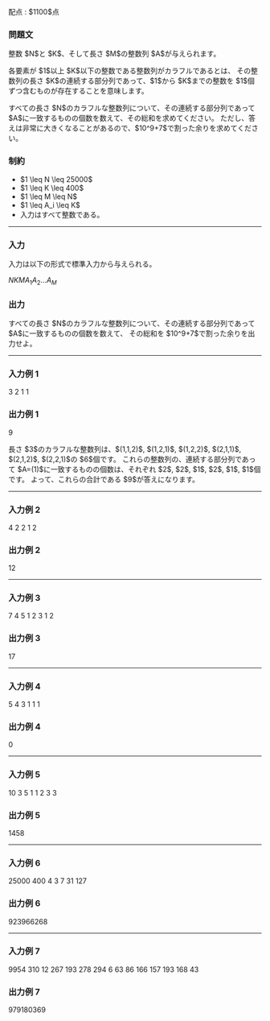 
<div>

<span>

<span>

<p>
配点 : $1100$点
</p>

<div>

<section>

### **問題文**

<p>
整数 $N$と $K$、そして長さ $M$の整数列 $A$が与えられます。
</p>

<p>
各要素が $1$以上 $K$以下の整数である整数列がカラフルであるとは、
その整数列の長さ $K$の連続する部分列であって、$1$から $K$までの整数を $1$個ずつ含むものが存在することを意味します。
</p>

<p>
すべての長さ $N$のカラフルな整数列について、その連続する部分列であって $A$に一致するものの個数を数えて、その総和を求めてください。
ただし、答えは非常に大きくなることがあるので、$10^9+7$で割った余りを求めてください。
</p>

</section>

</div>

<div>

<section>

### **制約**

<ul>

<li>
$1 \leq N \leq 25000$
</li>

<li>
$1 \leq K \leq 400$
</li>

<li>
$1 \leq M \leq N$
</li>

<li>
$1 \leq A_i \leq K$
</li>

<li>
入力はすべて整数である。
</li>

</ul>

</section>

</div>

---

<div>

<div>

<section>

### **入力**

<p>
入力は以下の形式で標準入力から与えられる。
</p>

<div>

$N$$K$$M$$A_1$$A_2$$...$$A_M$
</div>

</section>

</div>

<div>

<section>

### **出力**

<p>
すべての長さ $N$のカラフルな整数列について、その連続する部分列であって $A$に一致するものの個数を数えて、
その総和を $10^9+7$で割った余りを出力せよ。
</p>

</section>

</div>

</div>

---

<div>

<section>

### **入力例 1**

<div>

3 2 1
1

</div>

</section>

</div>

<div>

<section>

### **出力例 1**

<div>

9

</div>

<p>
長さ $3$のカラフルな整数列は、$(1,1,2)$, $(1,2,1)$, $(1,2,2)$, $(2,1,1)$, $(2,1,2)$, $(2,2,1)$の $6$個です。
これらの整数列の、連続する部分列であって $A=(1)$に一致するものの個数は、それぞれ $2$, $2$, $1$, $2$, $1$, $1$個です。
よって、これらの合計である $9$が答えになります。
</p>

</section>

</div>

---

<div>

<section>

### **入力例 2**

<div>

4 2 2
1 2

</div>

</section>

</div>

<div>

<section>

### **出力例 2**

<div>

12

</div>

</section>

</div>

---

<div>

<section>

### **入力例 3**

<div>

7 4 5
1 2 3 1 2

</div>

</section>

</div>

<div>

<section>

### **出力例 3**

<div>

17

</div>

</section>

</div>

---

<div>

<section>

### **入力例 4**

<div>

5 4 3
1 1 1

</div>

</section>

</div>

<div>

<section>

### **出力例 4**

<div>

0

</div>

</section>

</div>

---

<div>

<section>

### **入力例 5**

<div>

10 3 5
1 1 2 3 3

</div>

</section>

</div>

<div>

<section>

### **出力例 5**

<div>

1458

</div>

</section>

</div>

---

<div>

<section>

### **入力例 6**

<div>

25000 400 4
3 7 31 127

</div>

</section>

</div>

<div>

<section>

### **出力例 6**

<div>

923966268

</div>

</section>

</div>

---

<div>

<section>

### **入力例 7**

<div>

9954 310 12
267 193 278 294 6 63 86 166 157 193 168 43

</div>

</section>

</div>

<div>

<section>

### **出力例 7**

<div>

979180369

</div>

</section>

</div>

</span>

</span>

</div>
